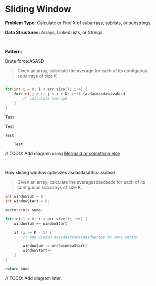 # Sliding Window

**Problem Type:** Calculate or Find X of subarrays, sublists, or substrings.

**Data Structures:** Arrays, LinkedLists, or Strings.

<br>

**Pattern:**

Brute force:ASASD

> Given an array, calculate the average for each of its contiguous subarrays of size K

```C++

for(int i = 0; i < arr.size(); i++) {
    for(int j = i; j < i + K; i++) {asdasdasdasdasdasd
        // calculate average
    }
}

```

Test

  Test

    Test
    
        Test

// TODO: Add diagram using [Mermaid or something else](https://docs.github.com/en/get-started/writing-on-github/working-with-advanced-formatting/creating-diagrams)

<br>

How sliding window optimizes asdasdasdthis:
asdasd
> Given an array, calculate the averagasdasdasde for each of its contiguous subarrays of size K

```C++
int windowSum = 0
int windowStart = 0;

vector<int> sums;

for(int i = 0; i < arr.size(); i++) {
    windowSum += windowStart

    if (i >= K - 1) {
        // add window avasdasdasdasdasdaerage to sums vector

        windowSum -= arr[windowStart]
        windowStart++
    }
}

return sums
```

// TODO: Add diagram later.
